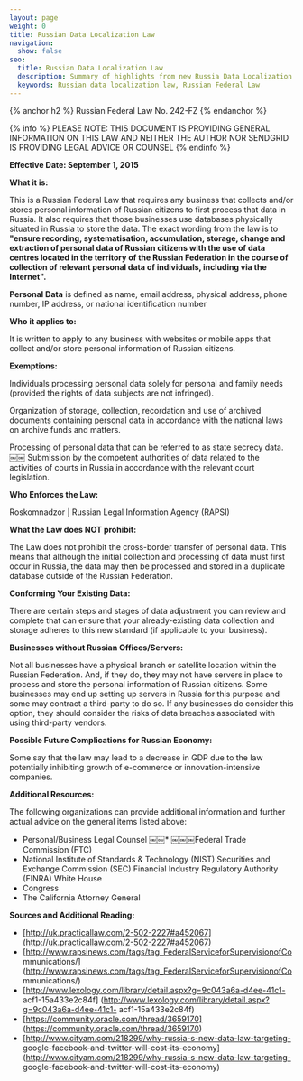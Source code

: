 ```yaml
---
layout: page
weight: 0
title: Russian Data Localization Law
navigation:
  show: false
seo:
  title: Russian Data Localization Law
  description: Summary of highlights from new Russia Data Localization Law to be enforced as of September 1, 2015
  keywords: Russian data localization law, Russian Federal Law
---
```


{% anchor h2 %}
Russian Federal Law No. 242-FZ
{% endanchor %}

{% info %}
PLEASE NOTE: THIS DOCUMENT IS PROVIDING GENERAL INFORMATION ON THIS LAW AND NEITHER THE AUTHOR NOR SENDGRID IS PROVIDING LEGAL ADVICE OR COUNSEL
{% endinfo %}

**Effective Date: September 1, 2015**

**What it is:**

This is a Russian Federal Law that requires any business that collects and/or stores personal information of Russian citizens to first process that data in Russia. It also requires that those businesses use databases physically situated in Russia to store the data. The exact wording from the law is to **"ensure recording, systematisation, accumulation, storage, change and extraction of personal data of Russian citizens with the use of data centres located in the territory of the Russian Federation in the course of collection of relevant personal data of individuals, including via the Internet".**

**Personal Data** is defined as name, email address, physical address, phone number, IP address, or national identification number

**Who it applies to:**

It is written to apply to any business with websites or mobile apps that collect and/or store personal information of Russian citizens.

**Exemptions:**

Individuals processing personal data solely for personal and family needs (provided the rights of data subjects are not infringed).

Organization of storage, collection, recordation and use of archived documents containing personal data in accordance with the national laws on archive funds and matters.

Processing of personal data that can be referred to as state secrecy data.
￼￼
Submission by the competent authorities of data related to the activities of courts in Russia in accordance with the relevant court legislation.

**Who Enforces the Law:**

Roskomnadzor | Russian Legal Information Agency (RAPSI)

**What the Law does NOT prohibit:**

The Law does not prohibit the cross-border transfer of personal data. This means that although the initial collection and processing of data must first occur in Russia, the data may then be processed and stored in a duplicate database outside of the Russian Federation.

**Conforming Your Existing Data:**

There are certain steps and stages of data adjustment you can review and complete that can ensure that your already-existing data collection and storage adheres to this new standard (if applicable to your business).

**Businesses without Russian Offices/Servers:**

Not all businesses have a physical branch or satellite location within the Russian Federation. And, if they do, they may not have servers in place to process and store the personal information of Russian citizens. Some businesses may end up setting up servers in Russia for this purpose and some may contract a third-party to do so. If any businesses do consider this option, they should consider the risks of data breaches associated with using third-party vendors.

**Possible Future Complications for Russian Economy:**

Some say that the law may lead to a decrease in GDP due to the law potentially inhibiting growth of e-commerce or innovation-intensive companies.

**Additional Resources:**

The following organizations can provide additional information and further actual advice on the general items listed above:

* Personal/Business Legal Counsel
￼￼* ￼￼￼Federal Trade Commission (FTC)
* National Institute of Standards & Technology (NIST) Securities and Exchange Commission (SEC) Financial Industry Regulatory Authority (FINRA) White House
* Congress
* The California Attorney General

**Sources and Additional Reading:**

* [http://uk.practicallaw.com/2-502-2227#a452067](http://uk.practicallaw.com/2-502-2227#a452067)
* [http://www.rapsinews.com/tags/tag_FederalServiceforSupervisionofCo
mmunications/] (http://www.rapsinews.com/tags/tag_FederalServiceforSupervisionofCo
mmunications/)
* [http://www.lexology.com/library/detail.aspx?g=9c043a6a-d4ee-41c1-
acf1-15a433e2c84f] (http://www.lexology.com/library/detail.aspx?g=9c043a6a-d4ee-41c1-
acf1-15a433e2c84f)
* [https://community.oracle.com/thread/3659170] (https://community.oracle.com/thread/3659170)
* [http://www.cityam.com/218299/why-russia-s-new-data-law-targeting-
google-facebook-and-twitter-will-cost-its-economy] (http://www.cityam.com/218299/why-russia-s-new-data-law-targeting-
google-facebook-and-twitter-will-cost-its-economy)
